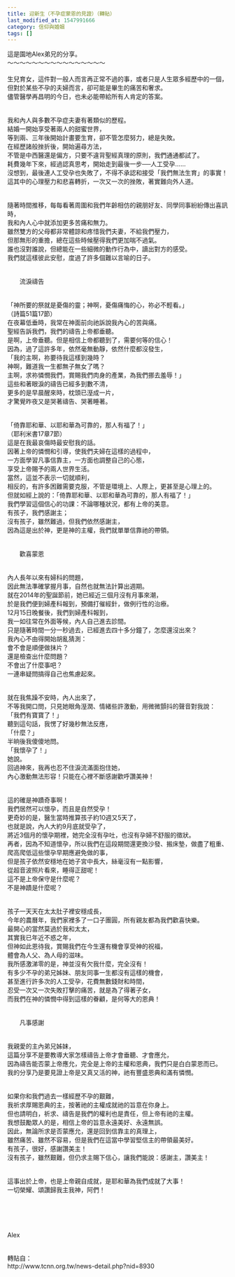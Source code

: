 ```yaml
---
title: 迎新生（不孕症蒙恩的見證）（轉貼）
last_modified_at: 1547991666
category: 信仰與婚姻
tags: []
---
```


<p>這是園地Alex弟兄的分享。<br/><!--more-->～～～～～～～～～～～～～～～～<br/><br/>生兒育女，這件對一般人而言再正常不過的事，或者只是人生眾多經歷中的一個，<br/>但對於某些不孕的夫婦而言，卻可能是畢生的痛苦和奢求。<br/>儘管醫學再昌明的今日，也未必能帶給所有人肯定的答案。<br/><br/><br/>我和內人與多數不孕症夫妻有著類似的歷程。<br/>結婚一開始享受著兩人的甜蜜世界，<br/>等到兩、三年後開始計畫要生育，卻不管怎麼努力，總是失敗。<br/>在經歷諸般挫折後，開始遍尋方法，<br/>不管是中西醫還是偏方，只要不違背聖經真理的原則，我們通通都試了。<br/>耗費幾年下來，經過認真思考，開始走到最後一步──人工受孕……<br/>沒想到，最後連人工受孕也失敗了，不得不承認和接受「我們無法生育」的事實！<br/>這其中的心理壓力和悲喜轉折，一次又一次的挫敗，著實難向外人道。<br/><br/><br/>隨著時間推移，每每看著周圍和我們年齡相仿的親朋好友、同學同事紛紛傳出喜訊時，<br/>我和內人心中就添加更多苦痛和無力。<br/>雖然雙方的父母都非常體諒和疼惜我們夫妻，不給我們壓力，<br/>但那無形的重擔，總在這些時候壓得我們更加喘不過氣。<br/>誰也沒對誰說，但總能在一些細微的動作行為中，讀出對方的感受。<br/>我們就這樣彼此安慰，度過了許多個難以言喻的日子。<br/><br/><br/>　　流淚禱告<br/><br/><br/>「神所要的祭就是憂傷的靈；神啊，憂傷痛悔的心，祢必不輕看。」<br/>（詩篇51篇17節）<br/>在夜幕低垂時，我常在神面前向祂訴說我內心的苦與痛。<br/>聖經告訴我們，我們的禱告上帝都垂聽。<br/>是啊，上帝垂聽。但是相信上帝都聽到了，需要何等的信心！<br/>因為，過了這許多年，依然毫無動靜，依然什麼都沒發生，<br/>「我的主啊，祢要待我這樣到幾時？<br/>神啊，難道我一生都無子無女了嗎？<br/>主啊，求祢憐憫我們，賞賜我們肉身的產業，為我們挪去羞辱！」<br/>這些和著眼淚的禱告已經多到數不清，<br/>更多的是早晨醒來時，枕頭已溼成一片，<br/>才驚覺昨夜又是哭著禱告、哭著睡著。<br/><br/><br/>「倚靠耶和華、以耶和華為可靠的，那人有福了！」<br/>（耶利米書17章7節）<br/>這是在我最哀傷時最安慰我的話。<br/>因著上帝的憐憫和引導，使我們夫婦在這樣的過程中，<br/>一方面學習凡事信靠主，一方面也調整自己的心態，<br/>享受上帝賜予的兩人世界生活。<br/>當然，這並不表示一切就順利，<br/>相反的，有許多困難需要克服，不管是環境上、人際上，更甚至是心理上的。<br/>但就如經上說的：「倚靠耶和華、以耶和華為可靠的，那人有福了！」<br/>我們學習這個信心的功課：不論哪種狀況，都有上帝的美意。<br/>有孩子，我們感謝主；<br/>沒有孩子，雖然難過，但我們依然感謝主，<br/>因為這是出於神，更是神的主權，我們就單單信靠祂的帶領。<br/><br/><br/>　　歡喜蒙恩<br/><br/><br/>內人長年以來有婦科的問題，<br/>因此無法準確掌握月事，自然也就無法計算出週期。<br/>就在2014年的聖誕節前，她已經近三個月沒有月事來潮，<br/>於是我們便到婦產科報到，預備打催經針，做例行性的治療。<br/>12月15日晚餐後，我們到婦產科報到，<br/>我一如往常在外面等候，內人自己進去診間。<br/>只是隨著時間一分一秒過去，已經進去四十多分鐘了，怎麼還沒出來？<br/>我內心不由得開始胡亂猜測：<br/>會不會是順便做抹片？<br/>還是檢查出什麼問題？<br/>不會出了什麼事吧？<br/>一連串疑問搞得自己也焦慮起來。<br/><br/><br/>就在我焦躁不安時，內人出來了，<br/>不等我開口問，只見她眼角溼潤、情緒些許激動，用微微顫抖的聲音對我說：<br/>「我們有寶寶了！」<br/>聽到這句話，我愣了好幾秒無法反應，<br/>「什麼？」<br/>半晌後我傻傻地問。<br/>「我懷孕了！」<br/>她說。<br/>回過神來，我再也忍不住淚流滿面抱住她，<br/>內心激動無法形容！只能在心裡不斷感謝歡呼讚美神！<br/><br/><br/>這的確是神蹟奇事啊！<br/>我們居然可以懷孕，而且是自然受孕！<br/>更奇妙的是，醫生當時推算孩子約10週又5天了，<br/>也就是說，內人大約9月底就受孕了，<br/>將近3個月的懷孕期裡，她完全沒有孕吐，也沒有孕婦不舒服的徵狀。<br/>再者，因為不知道懷孕，所以我們在這段期間還更換沙發、搬床墊，做盡了粗重、爬高爬低這些懷孕早期應避免做的事，<br/>但是孩子依然安穩地在她子宮中長大，絲毫沒有一點影響，<br/>從超音波照片看來，睡得正甜呢！<br/>這不是上帝保守是什麼呢？<br/>不是神蹟是什麼呢？<br/><br/><br/>孩子一天天在太太肚子裡安穩成長，<br/>今年的農曆年，我們家裡多了一口子團圓，所有親友都為我們歡喜快樂。<br/>最開心的當然莫過於我和太太，<br/>其實我已年近不惑之年，<br/>但神如此恩待我，賞賜我們在今生還有機會享受神的祝福，<br/>體會為人父、為人母的滋味。<br/>我所感激涕零的是，神並沒有欠我什麼，完全沒有！<br/>有多少不孕的弟兄姊妹、朋友同事一生都沒有這樣的機會，<br/>甚至進行許多次的人工受孕，花費無數錢財和時間，<br/>忍受一次又一次失敗打擊的痛苦，就是為了得著子女，<br/>而我們在神的憐憫中得到這樣的眷顧，是何等大的恩典！<br/><br/><br/>　　凡事感謝<br/><br/><br/>我親愛的主內弟兄姊妹，<br/>這篇分享不是要教導大家怎樣禱告上帝才會垂聽、才會應允，<br/>因為禱告能否蒙上帝應允，完全是上帝的主權和恩典，我們只是白白蒙恩而已。<br/>我的分享乃是要見證上帝是又真又活的神，祂有豐盛恩典和滿有憐憫。<br/><br/><br/>如果你和我們過去一樣經歷不孕的艱難，<br/>我祈求厚賜恩典的主，按著祂的主權成就祂的旨意在你身上。<br/>但也請明白，祈求、禱告是我們的權利也是責任，但上帝有祂的主權。<br/>我想鼓勵眾人的是，相信上帝的旨意永遠美好、永遠無誤。<br/>因此，無論所求是否蒙應允，還是回到信靠主的真理上，<br/>雖然痛苦、雖然不容易，但是我們在這當中學習堅信主的帶領最美好。<br/>有孩子，很好，感謝讚美主！<br/>沒有孩子，雖然艱難，但仍求主賜下信心，讓我們能說：感謝主，讚美主！<br/><br/><br/>這事出於上帝，也是上帝親自成就，是耶和華為我們成就了大事！<br/>一切榮耀、頌讚歸我主我神，阿們！<br/><br/><br/><br/><br/><br/>Alex<br/><br/><br/>轉貼自：<br/>http://www.tcnn.org.tw/news-detail.php?nid=8930<br/><br/><br/><br/><br/><br/><br/></p>